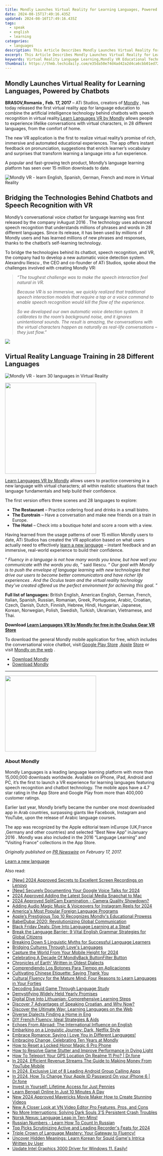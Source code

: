```yaml
---
title: Mondly Launches Virtual Reality for Learning Languages, Powered by Chatbots
date: 2024-08-15T17:49:16.435Z
updated: 2024-08-16T17:49:16.435Z
tags:
  - speak
  - english
  - learning
categories:
  - languages
description: This Article Describes Mondly Launches Virtual Reality for Learning Languages, Powered by Chatbots
excerpt: This Article Describes Mondly Launches Virtual Reality for Learning Languages, Powered by Chatbots
keywords: Virtual Reality Language Learning,Mondly VR Educational Technology,AI-Powered Multilingual Education,Language Learning with VR and Chatbots,Mondly's Innovative Language Platform,Virtual Reality for Immersive Language Acquisition,Chatbot Assisted Language Learning Systems
thumbnail: https://thmb.techidaily.com/e35da50e74d4ad42a2d4ca6cbb01ed721572402298c4b208ceac1efbbaaf58d4.png
---
```


## Mondly Launches Virtual Reality for Learning Languages, Powered by Chatbots

 **BRASOV,Romania ,** **Feb. 17, 2017** – ATi Studios, creators of [Mondly](https://adjt.mondly.com/5ixfg4k?campaign=blog-post-id-514&fallback=https%3A%2F%2Fapp.mondly.com%3Futm%5Fmedium%3Dblog%5Fblog-post-id-514%26utm%5Fsource%3Dblog-post-id-514&redirect%5Fmacos=https%3A%2F%2Fapp.mondly.com%3Futm%5Fmedium%3Dblog%5Fblog-post-id-514%26utm%5Fsource%3Dblog-post-id-514&redirect%5Fandroid=https%3A%2F%2Fplay.google.com%2Fstore%2Fapps%2Fdetails%3Fid%3Dcom.atistudios.mondly.languages%3Futm%5Fmedium%3Dblog%5Fblog-post-id-514%26utm%5Fsource%3Dblog-post-id-514&redirect%5Fios=https%3A%2F%2Fapps.apple.com%2Fapp%2Fapple-store%2Fid987873536%3Fpt%3D78954800%26ct%3Dblog-post-id-514%26mt%3D8) , has today released the first virtual reality app for language education to combine the artificial intelligence technology behind chatbots with speech recognition in virtual reality.[Learn Languages VR by Mondly](https://www.oculus.com/experiences/gear-vr/1272636489423125/?locale=en%5FUS) allows people to experience lifelike conversations with virtual characters, in 28 different languages, from the comfort of home.

 The new VR application is the first to realize virtual reality’s promise of rich, immersive and automated educational experiences. The app offers instant feedback on pronunciation, suggestions that enrich learner’s vocabulary and surprises that transform learning a language into a fun experience.

 A popular and fast-growing tech product, Mondly’s language learning platform has seen over 15 million downloads to date.

![Mondly VR - learn English, Spanish, German, French and more in Virtual Reality](https://edge.mondly.com/blog/wp-content/uploads/2017/02/Mondly-VR-learn-English-Spanish-German-French-and-more-in-Virtual-Reality.png "Mondly Launches Virtual Reality For Learning Languages, Powered By Chatbots 2")

## Bridging the Technologies Behind Chatbots and Speech Recognition with VR

 Mondly’s conversational voice chatbot for language learning was first released by the company inAugust 2016 . The technology uses advanced speech recognition that understands millions of phrases and words in 28 different languages. Since its release, it has been used by millions of Mondly users and has learned millions of new phrases and responses, thanks to the chatbot’s self-learning technology.

 To bridge the technologies behind its chatbot, speech recognition, and VR, the company had to develop a new automatic voice detection system. Alexandru Iliescu , the CEO and co-founder of ATi Studios, spoke about the challenges involved with creating Mondly VR:

> _“The toughest challenge was to make the speech interaction feel natural in VR._
>
> _Because VR is so immersive, we quickly realized that traditional speech interaction models that require a tap or a voice command to enable speech recognition would kill the flow of the experience._
>
> _So we developed our own automatic voice detection system. It calibrates to the room’s background noise, and it ignores unintentional sounds. The result is amazing, the conversations with the virtual characters happen as naturally as real-life conversations – they just flow.”_

<!-- affiliate ads begin -->
<a href="https://secure.2checkout.com/order/checkout.php?PRODS=32667153&QTY=1&AFFILIATE=108875&CART=1"><img src="https://www.coolmuster.com/uploads/image/20201228/feature02.png" border="0"></a>
<!-- affiliate ads end -->
## Virtual Reality Language Training in 28 Different Languages

![Mondly VR - learn 30 languages in Virtual Reality](https://edge.mondly.com/blog/wp-content/uploads/2017/02/Mondly-VR-learn-30-languages-in-Virtual-Reality.png "Mondly Launches Virtual Reality For Learning Languages, Powered By Chatbots 3")
<!-- affiliate ads begin -->
<a href="https://coinrule.sjv.io/c/5597632/1958374/18409" target="_top" id="1958374"><img src="//a.impactradius-go.com/display-ad/18409-1958374" border="0" alt="" width="300" height="300"/></a><img height="0" width="0" src="https://imp.pxf.io/i/5597632/1958374/18409" style="position:absolute;visibility:hidden;" border="0" />
<!-- affiliate ads end -->

[Learn Languages VR by Mondly](https://www.oculus.com/experiences/gear-vr/1272636489423125/?locale=en%5FUS) allows users to practice conversing in a new language with virtual characters; all within realistic situations that teach language fundamentals and help build their confidence.

The first version offers three scenes and 28 languages to explore:

* **The Restaurant** – Practice ordering food and drinks in a small bistro.
* **The Eurotrain** – Have a conversation and make new friends on a train in Europe.
* **The Hotel** – Check into a boutique hotel and score a room with a view.

 Having learned from the usage patterns of over 15 million Mondly users to date, ATi Studios has created the VR application based on what users actually need to effectively [learn a new language](https://shop.mondly.com/affiliate.php?ACCOUNT=ATISTUDI&AFFILIATE=108875&PATH=https://www.mondly.com?AFFILIATE=108875) – instant feedback and an immersive, real-world experience to build their confidence.

 “ _Fluency in a language is not how many words you know, but how well you communicate with the words you do,_ ” said Iliescu. “ _Our goal with Mondly is to push the envelope of language learning with new technologies that drive our users to become better communicators and have richer life experiences_ . _And the Oculus team and the virtual reality technology they’ve created offered us the perfect environment for achieving this goal._ ”

**Full list of languages:** British English, American English, German, French, Italian, Spanish, Russian, Romanian, Greek, Portuguese, Arabic, Croatian, Czech, Danish, Dutch, Finnish, Hebrew, Hindi, Hungarian, Japanese, Korean, Norwegian, Polish, Swedish, Turkish, Ukrainian, Vietnamese, and Thai.

 **Download [Learn Languages VR by Mondly for free in the Oculus Gear VR Store](https://www.oculus.com/experiences/gear-vr/1272636489423125/?locale=en%5FUS)**

 To download the general Mondly mobile application for free, which includes the conversational voice chatbot, visit:[Google Play Store](https://adjt.mondly.com/5ixfg4k?campaign=blog-post-id-514&fallback=https%3A%2F%2Fapp.mondly.com%3Futm%5Fmedium%3Dblog%5Fblog-post-id-514%26utm%5Fsource%3Dblog-post-id-514&redirect%5Fmacos=https%3A%2F%2Fapp.mondly.com%3Futm%5Fmedium%3Dblog%5Fblog-post-id-514%26utm%5Fsource%3Dblog-post-id-514&redirect%5Fandroid=https%3A%2F%2Fplay.google.com%2Fstore%2Fapps%2Fdetails%3Fid%3Dcom.atistudios.mondly.languages%3Futm%5Fmedium%3Dblog%5Fblog-post-id-514%26utm%5Fsource%3Dblog-post-id-514&redirect%5Fios=https%3A%2F%2Fapps.apple.com%2Fapp%2Fapple-store%2Fid987873536%3Fpt%3D78954800%26ct%3Dblog-post-id-514%26mt%3D8) ,[Apple](https://adjt.mondly.com/5ixfg4k?campaign=blog-post-id-514&fallback=https%3A%2F%2Fapp.mondly.com%3Futm%5Fmedium%3Dblog%5Fblog-post-id-514%26utm%5Fsource%3Dblog-post-id-514&redirect%5Fmacos=https%3A%2F%2Fapp.mondly.com%3Futm%5Fmedium%3Dblog%5Fblog-post-id-514%26utm%5Fsource%3Dblog-post-id-514&redirect%5Fandroid=https%3A%2F%2Fplay.google.com%2Fstore%2Fapps%2Fdetails%3Fid%3Dcom.atistudios.mondly.languages%3Futm%5Fmedium%3Dblog%5Fblog-post-id-514%26utm%5Fsource%3Dblog-post-id-514&redirect%5Fios=https%3A%2F%2Fapps.apple.com%2Fapp%2Fapple-store%2Fid987873536%3Fpt%3D78954800%26ct%3Dblog-post-id-514%26mt%3D8) [Store](https://adjt.mondly.com/5ixfg4k?campaign=blog-post-id-514&fallback=https%3A%2F%2Fapp.mondly.com%3Futm%5Fmedium%3Dblog%5Fblog-post-id-514%26utm%5Fsource%3Dblog-post-id-514&redirect%5Fmacos=https%3A%2F%2Fapp.mondly.com%3Futm%5Fmedium%3Dblog%5Fblog-post-id-514%26utm%5Fsource%3Dblog-post-id-514&redirect%5Fandroid=https%3A%2F%2Fplay.google.com%2Fstore%2Fapps%2Fdetails%3Fid%3Dcom.atistudios.mondly.languages%3Futm%5Fmedium%3Dblog%5Fblog-post-id-514%26utm%5Fsource%3Dblog-post-id-514&redirect%5Fios=https%3A%2F%2Fapps.apple.com%2Fapp%2Fapple-store%2Fid987873536%3Fpt%3D78954800%26ct%3Dblog-post-id-514%26mt%3D8) or visit [Mondly on the web](https://adjt.mondly.com/5ixfg4k?campaign=blog-post-id-514&fallback=https%3A%2F%2Fapp.mondly.com%3Futm%5Fmedium%3Dblog%5Fblog-post-id-514%26utm%5Fsource%3Dblog-post-id-514&redirect%5Fmacos=https%3A%2F%2Fapp.mondly.com%3Futm%5Fmedium%3Dblog%5Fblog-post-id-514%26utm%5Fsource%3Dblog-post-id-514&redirect%5Fandroid=https%3A%2F%2Fplay.google.com%2Fstore%2Fapps%2Fdetails%3Fid%3Dcom.atistudios.mondly.languages%3Futm%5Fmedium%3Dblog%5Fblog-post-id-514%26utm%5Fsource%3Dblog-post-id-514&redirect%5Fios=https%3A%2F%2Fapps.apple.com%2Fapp%2Fapple-store%2Fid987873536%3Fpt%3D78954800%26ct%3Dblog-post-id-514%26mt%3D8) .

* [Download Mondly](https://www.facebook.com/sharer/sharer.php?u=https%3A%2F%2Fwww.mondly.com%2Fblog%2Fmondly-launches-virtual-reality-learning-languages-powered-chatbots%2F&t=Mondly+Launches+Virtual+Reality+for+Learning+Languages%2C+Powered+by+Chatbots "Share on Facebook")
* [Download Mondly](https://shop.mondly.com/affiliate.php?ACCOUNT=ATISTUDI&AFFILIATE=108875&PATH=https://www.mondly.com?AFFILIATE=108875)

---

<!-- affiliate ads begin -->
<a href="https://united.elfm.net/c/5597632/748964/4704" target="_top" id="748964"><img src="//a.impactradius-go.com/display-ad/4704-748964" border="0" alt="" width="300" height="250"/></a><img height="0" width="0" src="https://united.elfm.net/i/5597632/748964/4704" style="position:absolute;visibility:hidden;" border="0" />
<!-- affiliate ads end -->
### About Mondly

 Mondly Languages is a leading language learning platform with more than 15,000,000 downloads worldwide. Available on iPhone, iPad, Android and PC, it’s the first to launch a VR experience for learning languages featuring speech recognition and chatbot technology. The mobile apps have a 4.7 star rating in the App Store and Google Play from more than 400,000 customer ratings.

 Earlier last year, Mondly briefly became the number one most downloaded app in Arab countries, surpassing giants like Facebook, Instagram and YouTube, upon the release of Arabic language courses.

 The app was recognized by the Apple editorial team inEurope (UK,France ,Germany and other countries) and selected “Best New App” inJanuary 2016 . Mondly was also included in the 2016 “Language Learning” and “Visiting France” collections in the App Store.

 _Originally published on [PR Newswire](https://www.prnewswire.com/news-releases/mondly-launches-virtual-reality-for-learning-languages-powered-by-chatbots-300409481.html) on February 17, 2017._

[Learn a new language](https://adjt.mondly.com/5ixfg4k?campaign=blog-post-id-514&fallback=https%3A%2F%2Fapp.mondly.com%3Futm%5Fmedium%3Dblog%5Fblog-post-id-514%26utm%5Fsource%3Dblog-post-id-514&redirect%5Fmacos=https%3A%2F%2Fapp.mondly.com%3Futm%5Fmedium%3Dblog%5Fblog-post-id-514%26utm%5Fsource%3Dblog-post-id-514&redirect%5Fandroid=https%3A%2F%2Fplay.google.com%2Fstore%2Fapps%2Fdetails%3Fid%3Dcom.atistudios.mondly.languages%3Futm%5Fmedium%3Dblog%5Fblog-post-id-514%26utm%5Fsource%3Dblog-post-id-514&redirect%5Fios=https%3A%2F%2Fapps.apple.com%2Fapp%2Fapple-store%2Fid987873536%3Fpt%3D78954800%26ct%3Dblog-post-id-514%26mt%3D8 "Learn a new language")

<ins class="adsbygoogle"
     style="display:block"
     data-ad-format="autorelaxed"
     data-ad-client="ca-pub-7571918770474297"
     data-ad-slot="1223367746"></ins>



<ins class="adsbygoogle"
     style="display:block"
     data-ad-client="ca-pub-7571918770474297"
     data-ad-slot="8358498916"
     data-ad-format="auto"
     data-full-width-responsive="true"></ins>

<span class="atpl-alsoreadstyle">Also read:</span>
<div><ul>
<li><a href="https://screen-mirroring-recording.techidaily.com/new-2024-approved-secrets-to-excellent-screen-recordings-on-lenovo/"><u>[New] 2024 Approved  Secrets to Excellent Screen Recordings on Lenovo</u></a></li>
<li><a href="https://digital-screen-recording.techidaily.com/new-securely-documenting-your-google-voice-talks-for-2024/"><u>[New] Securely Documenting Your Google Voice Talks for 2024</u></a></li>
<li><a href="https://snapchat-videos.techidaily.com/2024-approved-adding-the-latest-social-media-snapchat-to-mac/"><u>2024 Approved  Adding the Latest Social Media  Snapchat to Mac</u></a></li>
<li><a href="https://screen-activity-recording.techidaily.com/2024-approved-splitcam-examination-camera-quality-showdown/"><u>2024 Approved  SplitCam Examination - Camera Quality Showdown?</u></a></li>
<li><a href="https://instagram-video-recordings.techidaily.com/adding-audio-magic-music-and-voiceovers-for-instagram-reels-for-2024/"><u>Adding Audio Magic  Music & Voiceovers for Instagram Reels for 2024</u></a></li>
<li><a href="https://mondly-stories.techidaily.com/americas-most-popular-foreign-language-programs/"><u>America's Most Popular Foreign Language Programs</u></a></li>
<li><a href="https://mondly-stories.techidaily.com/apples-prestigious-top-10-recognizes-mondlys-educational-prowess/"><u>Apple’s Prestigious Top 10 Recognizes Mondly's Educational Prowess</u></a></li>
<li><a href="https://mondly-stories.techidaily.com/babeldubai-2020-revolutionizing-global-communication/"><u>BabelDubai 2020: Revolutionizing Global Communication</u></a></li>
<li><a href="https://mondly-stories.techidaily.com/black-friday-deals-dive-into-language-learning-at-a-steal/"><u>Black Friday Deals: Dive Into Language Learning at a Steal!</u></a></li>
<li><a href="https://mondly-stories.techidaily.com/break-the-language-barrier-9-vital-english-grammar-strategies-for-global-citizens/"><u>Break the Language Barrier: 9 Vital English Grammar Strategies for Global Citizens</u></a></li>
<li><a href="https://mondly-stories.techidaily.com/breaking-down-5-linguistic-myths-for-successful-language-learners/"><u>Breaking Down 5 Linguistic Myths for Successful Language Learners</u></a></li>
<li><a href="https://mondly-stories.techidaily.com/bridging-cultures-through-loves-languages/"><u>Bridging Cultures Through Love's Languages</u></a></li>
<li><a href="https://extra-lessons.techidaily.com/capture-the-world-from-your-mobile-height-for-2024/"><u>Capture the World From Your Mobile Height for 2024</u></a></li>
<li><a href="https://mondly-stories.techidaily.com/celebrating-a-decade-of-mondlyback-buttonfilter-button/"><u>Celebrating A Decade Of MondlyBack ButtonFilter Button</u></a></li>
<li><a href="https://mondly-stories.techidaily.com/chronicles-of-earth-written-in-oldest-dialects/"><u>Chronicles of Earth' Written in Oldest Dialects</u></a></li>
<li><a href="https://mondly-stories.techidaily.com/comprendiendo-los-botones-para-tiempo-en-aplicaciones/"><u>Comprendiendo Los Botones Para Tiempo en Aplicaciones</u></a></li>
<li><a href="https://mondly-stories.techidaily.com/cultivating-chinese-etiquette-saying-thank-you/"><u>Cultivating Chinese Etiquette: Saying Thank You</u></a></li>
<li><a href="https://mondly-stories.techidaily.com/cultural-fluency-for-the-mature-mind-four-reasons-to-learn-languages-in-your-forties/"><u>Cultural Fluency for the Mature Mind: Four Reasons to Learn Languages in Your Forties</u></a></li>
<li><a href="https://mondly-stories.techidaily.com/decoding-squid-game-through-language-study/"><u>Decoding Squid Game Through Language Study</u></a></li>
<li><a href="https://mondly-stories.techidaily.com/demystifying-widely-held-yearly-promises/"><u>Demystifying Widely Held Yearly Promises</u></a></li>
<li><a href="https://mondly-stories.techidaily.com/digital-dive-into-lithuanian-comprehensive-learning-steps/"><u>Digital Dive Into Lithuanian: Comprehensive Learning Steps</u></a></li>
<li><a href="https://mondly-stories.techidaily.com/discover-7-advantages-of-speaking-croatian-and-why-now/"><u>Discover 7 Advantages of Speaking Croatian, and Why Now?</u></a></li>
<li><a href="https://mondly-stories.techidaily.com/discover-the-ultimate-way-learning-languages-on-the-web/"><u>Discover the Ultimate Way: Learning Languages on the Web</u></a></li>
<li><a href="https://mondly-stories.techidaily.com/diverse-dialects-finding-a-home-in-eng/"><u>Diverse Dialects Finding a Home in Eng</u></a></li>
<li><a href="https://mondly-stories.techidaily.com/diy-french-fluency-ideal-strategies-and-aids/"><u>DIY French Fluency: Ideal Strategies & Aids</u></a></li>
<li><a href="https://mondly-stories.techidaily.com/echoes-from-abroad-the-international-influence-on-english/"><u>Echoes From Abroad: The International Influence on English</u></a></li>
<li><a href="https://mondly-stories.techidaily.com/embarking-on-a-linguistic-journey-dark-netflix-style/"><u>Embarking on a Linguistic Journey: Dark, Netflix Style</u></a></li>
<li><a href="https://mondly-stories.techidaily.com/1719581526060-embrace-romance-saying-i-love-you-in-different-languages/"><u>Embrace Romance: Saying I Love You in Different Languages!</u></a></li>
<li><a href="https://mondly-stories.techidaily.com/embracing-change-celebrating-ten-years-at-mondly/"><u>Embracing Change, Celebrating Ten Years at Mondly</u></a></li>
<li><a href="https://easy-unlock-android.techidaily.com/how-to-reset-a-locked-honor-magic-6-pro-phone-by-drfone-android/"><u>How to Reset a Locked Honor Magic 6 Pro Phone</u></a></li>
<li><a href="https://win-able.techidaily.com/how-to-resolve-game-stutter-and-improve-performance-in-dying-light/"><u>How to Resolve Game Stutter and Improve Performance in Dying Light</u></a></li>
<li><a href="https://change-location.techidaily.com/how-to-teleport-your-gps-location-on-realme-11-pro-drfone-by-drfone-virtual-android/"><u>How To Teleport Your GPS Location On Realme 11 Pro? | Dr.fone</u></a></li>
<li><a href="https://youtube-video-recordings.techidaily.com/in-2024-efficient-revenue-streams-the-guide-to-making-money-from-youtube-mobile/"><u>In 2024, Efficient Revenue Streams  The Guide to Making Money From YouTube Mobile</u></a></li>
<li><a href="https://video-capture.techidaily.com/in-2024-exclusive-list-of-8-leading-android-group-calling-apps/"><u>In 2024, Exclusive List of 8 Leading Android Group Calling Apps</u></a></li>
<li><a href="https://iphone-unlock.techidaily.com/in-2024-how-to-change-your-apple-id-password-on-your-iphone-6-drfone-by-drfone-ios/"><u>In 2024, How To Change Your Apple ID Password On your iPhone 6 | Dr.fone</u></a></li>
<li><a href="https://mondly-stories.techidaily.com/1719581435720-invest-in-yourself-lifetime-access-for-just-pennies/"><u>Invest in Yourself: Lifetime Access for Just Pennies</u></a></li>
<li><a href="https://mondly-stories.techidaily.com/1719580883532-learn-bengali-online-in-just-10-minutes-a-day/"><u>Learn Bengali Online In Just 10 Minutes A Day</u></a></li>
<li><a href="https://ai-video-tools.techidaily.com/new-2024-approved-mavericks-movie-maker-how-to-create-stunning-videos/"><u>New 2024 Approved Mavericks Movie Maker How to Create Stunning Videos</u></a></li>
<li><a href="https://ai-vdieo-software.techidaily.com/new-a-closer-look-at-vn-video-editor-pro-features-pros-and-cons/"><u>New A Closer Look at VN Video Editor Pro Features, Pros, and Cons</u></a></li>
<li><a href="https://program-issues.techidaily.com/no-more-interruptions-solving-dark-souls-3s-persistent-crash-troubles/"><u>No More Interruptions: Solving Dark Souls 3'S Persistent Crash Troubles</u></a></li>
<li><a href="https://mondly-stories.techidaily.com/1719576349752-norsk-nexus-language-leap-in-ten-mins/"><u>Norsk Nexus: Language Leap in Ten-Mins!</u></a></li>
<li><a href="https://mondly-stories.techidaily.com/1719578517758-russian-numbers-learn-how-to-count-in-russian/"><u>Russian Numbers - Learn How To Count In Russian</u></a></li>
<li><a href="https://on-screen-recording.techidaily.com/top-picks-scrutinizing-active-and-leading-recorders-feats-for-2024/"><u>Top Picks  Scrutinizing Active and Leading Recorder's Feats for 2024</u></a></li>
<li><a href="https://mondly-stories.techidaily.com/1719581848107-triple-crown-of-language-mastery-your-gateway-to-fluency/"><u>Triple Crown of Language Mastery: Your Gateway to Fluency!</u></a></li>
<li><a href="https://mondly-stories.techidaily.com/1719574815244-uncover-hidden-meanings-learn-korean-for-squid-games-intrica-written-by-user/"><u>Uncover Hidden Meanings: Learn Korean for Squid Game's Intrica Written by User</u></a></li>
<li><a href="https://network-issues.techidaily.com/1719974620349-update-intel-graphics-3000-driver-for-windows-11-easily/"><u>Update Intel Graphics 3000 Driver for Windows 11. Easily!</u></a></li>
</ul></div>
